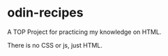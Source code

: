 # odin-recipes
A TOP Project for practicing my knowledge on HTML.

There is no CSS or js, just HTML.